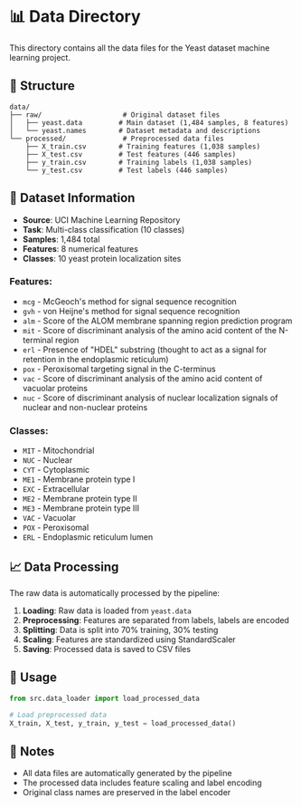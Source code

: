 # 📊 Data Directory

This directory contains all the data files for the Yeast dataset machine learning project.

## 📁 Structure

```
data/
├── raw/                    # Original dataset files
│   ├── yeast.data         # Main dataset (1,484 samples, 8 features)
│   └── yeast.names        # Dataset metadata and descriptions
└── processed/              # Preprocessed data files
    ├── X_train.csv        # Training features (1,038 samples)
    ├── X_test.csv         # Test features (446 samples)
    ├── y_train.csv        # Training labels (1,038 samples)
    └── y_test.csv         # Test labels (446 samples)
```

## 🧬 Dataset Information

- **Source**: UCI Machine Learning Repository
- **Task**: Multi-class classification (10 classes)
- **Samples**: 1,484 total
- **Features**: 8 numerical features
- **Classes**: 10 yeast protein localization sites

### Features:
- `mcg` - McGeoch's method for signal sequence recognition
- `gvh` - von Heijne's method for signal sequence recognition
- `alm` - Score of the ALOM membrane spanning region prediction program
- `mit` - Score of discriminant analysis of the amino acid content of the N-terminal region
- `erl` - Presence of "HDEL" substring (thought to act as a signal for retention in the endoplasmic reticulum)
- `pox` - Peroxisomal targeting signal in the C-terminus
- `vac` - Score of discriminant analysis of the amino acid content of vacuolar proteins
- `nuc` - Score of discriminant analysis of nuclear localization signals of nuclear and non-nuclear proteins

### Classes:
- `MIT` - Mitochondrial
- `NUC` - Nuclear
- `CYT` - Cytoplasmic
- `ME1` - Membrane protein type I
- `EXC` - Extracellular
- `ME2` - Membrane protein type II
- `ME3` - Membrane protein type III
- `VAC` - Vacuolar
- `POX` - Peroxisomal
- `ERL` - Endoplasmic reticulum lumen

## 📈 Data Processing

The raw data is automatically processed by the pipeline:
1. **Loading**: Raw data is loaded from `yeast.data`
2. **Preprocessing**: Features are separated from labels, labels are encoded
3. **Splitting**: Data is split into 70% training, 30% testing
4. **Scaling**: Features are standardized using StandardScaler
5. **Saving**: Processed data is saved to CSV files

## 🔄 Usage

```python
from src.data_loader import load_processed_data

# Load preprocessed data
X_train, X_test, y_train, y_test = load_processed_data()
```

## 📝 Notes

- All data files are automatically generated by the pipeline
- The processed data includes feature scaling and label encoding
- Original class names are preserved in the label encoder

